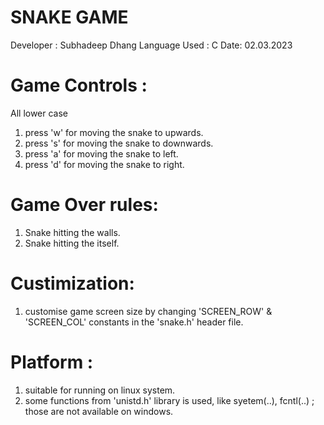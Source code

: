 # SNAKE GAME
Developer : Subhadeep Dhang
Language Used : C 
Date: 02.03.2023 


# Game Controls : 
All lower case
1. press  'w' for moving the snake to upwards.
2. press  's' for moving the snake to downwards.
3. press  'a' for moving the snake to left.
4. press  'd' for moving the snake to right.


# Game Over rules:
1. Snake hitting the walls.
2. Snake hitting the itself.

# Custimization:
1. customise game screen size by changing 'SCREEN_ROW' & 'SCREEN_COL' constants in the 'snake.h' header file.


# Platform :
1. suitable for running on linux system.
2. some functions from 'unistd.h' library is used, like syetem(..), fcntl(..) ; those are not available on windows. 